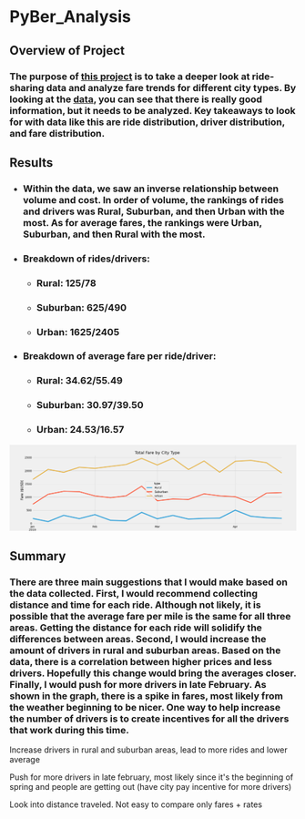 # PyBer_Analysis

## Overview of Project

### The purpose of [this project](https://github.com/Ctblossey/PyBer_Analysis) is to take a deeper look at ride-sharing data and analyze fare trends for different city types. By looking at the [data](https://github.com/Ctblossey/PyBer_Analysis/tree/main/Resources), you can see that there is really good information, but it needs to be analyzed. Key takeaways to look for with data like this are ride distribution, driver distribution, and fare distribution. 


## Results

* ### Within the data, we saw an inverse relationship between volume and cost. In order of volume, the rankings of rides and drivers was Rural, Suburban, and then Urban with the most. As for average fares, the rankings were Urban, Suburban, and then Rural with the most.

* ### Breakdown of rides/drivers:
    - ### Rural: 125/78
    - ### Suburban: 625/490
    - ### Urban: 1625/2405

* ### Breakdown of average fare per ride/driver:
    - ### Rural: $34.62/$55.49
    - ### Suburban: $30.97/$39.50
    - ### Urban: $24.53/$16.57

![Total Fare by City Type](https://github.com/Ctblossey/PyBer_Analysis/blob/main/Analysis/PyBer_fare_summary.png)

## Summary

### There are three main suggestions that I would make based on the data collected. First, I would recommend collecting distance and time for each ride. Although not likely, it is possible that the average fare per mile is the same for all three areas. Getting the distance for each ride will solidify the differences between areas. Second, I would increase the amount of drivers in rural and suburban areas. Based on the data, there is a correlation between higher prices and less drivers. Hopefully this change would bring the averages closer. Finally, I would push for more drivers in late February. As shown in the graph, there is a spike in fares, most likely from the weather beginning to be nicer. One way to help increase the number of drivers is to create incentives for all the drivers that work during this time.

Increase drivers in rural and suburban areas, lead to more rides and lower average

Push for more drivers in late february, most likely since it's the beginning of spring and people are getting out (have city pay incentive for more drivers)

Look into distance traveled. Not easy to compare only fares + rates